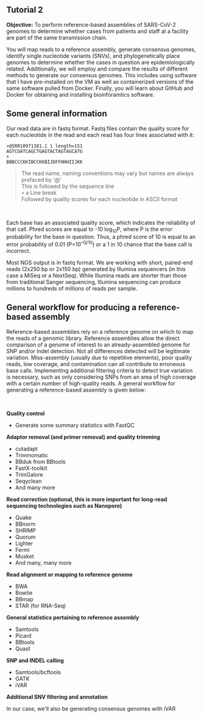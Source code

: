 ## Tutorial 2

**Objective:** To perform reference-based assemblies of SARS-CoV-2 genomes to determine whether cases from patients and staff at a facility are part of the same
transmission chain.

You will map reads to a reference assembly, generate consensus genomes, identify single nucleotide variants (SNVs),
and phylogenetically place genomes to determine whether the cases in question are epidemiologically related.
Additionally, we will employ and compare the results of different methods to generate our consensus genomes.
This includes using software that I have pre-installed on the VM as well as containerized versions of the same
software pulled from Docker. Finally, you will learn about GitHub and Docker for obtaining and installing bioinforamtics software.
<br>

## Some general information

Our read data are in fastq format. Fastq files contain the quality score for each nucleotide in the read and each read has four lines associated with it:

	>@SRR10971381.1 1 length=151
	AGTCGATCAGCTGAGTACTAGTAGCATG
	+
	BBBCCCKKIBCCKKBIJDFFHHHIIJKK

> The read name, naming conventions may vary but names are always prefaced by '@'<br>
> This is followed by the sequence line <br>
> `+` a Line break <br>
> Followed by quality scores for each nucleotide in ASCII format

<br>

Each base has an associated quality score, which indicates the reliability of that call.
Phred scores are equal to -10 log<sub>10</sub>P, where P is the error probability for the base in question.
Thus, a phred score of 10 is equal to an error probability of 0.01 (P=10<sup>–Q/10</sup>) or a 1 in 10 chance that the base call is incorrect.

Most NGS output is in fastq format.  We are working with short, paired-end reads (2x250 bp or 2x150 bp)
generated by Illumina sequencers (in this case a MiSeq or a NextSeq).
While Illumina reads are shorter than those from traditional Sanger sequencing, Illumina sequencing can produce millions to hundreds of millions of reads per sample.
<br>


## General workflow for producing a reference-based assembly

Reference-based assemblies rely on a reference genome on which to map the reads of a genomic library.
Reference assemblies allow the direct comparison of a genome of interest to an already-assembled genome for SNP and/or Indel detection.
Not all differences detected will be legitimate variation.  Miss-assembly (usually due to repetitive elements),
poor quality reads, low coverage, and contamination can all contribute to erroneous base calls.
Implementing additional filtering criteria to detect true variation is necessary,
such as only considering SNPs from an area of high coverage with a certain number of high-quality reads.
A general workflow for generating a reference-based assembly is given below:

<br>

**Quality control**

  - Generate some summary statistics with FastQC

**Adaptor removal (and primer removal) and quality trimming**

 - cutadapt
 - Trimmomatic
 - BBduk from BBtools
 - FastX-toolkit
 - TrimGalore
 - Seqyclean
 - And many more

**Read correction (optional, this is more important for long-read sequencing technologies such as Nanopore)**

 - Quake
 - BBnorm
 - SHRIMP
 - Quorum
 - Lighter
 - Fermi
 - Musket
 - And many, many more

**Read alignment or mapping to reference genome**

 - BWA
 - Bowtie
 - BBmap
 - STAR (for RNA-Seq)

**General statistics pertaining to reference assembly**

 - Samtools
 - Picard
 - BBtools
 - Quast

**SNP and INDEL calling**

 - Samtools/bcftools
 - GATK
 - iVAR

**Additional SNV filtering and annotation**

In our case, we'll also be generating consensus genomes with iVAR

<br>



